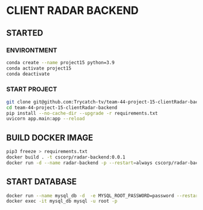 # CLIENT RADAR BACKEND

## STARTED
### ENVIRONTMENT
```bash
conda create --name project15 python=3.9
conda activate project15
conda deactivate
```

### START PROJECT
```bash
git clone git@github.com:Trycatch-tv/team-44-project-15-clientRadar-backend.git
cd team-44-project-15-clientRadar-backend
pip install --no-cache-dir --upgrade -r requirements.txt
uvicorn app.main:app --reload
```

## BUILD DOCKER IMAGE

```bash
pip3 freeze > requirements.txt
docker build . -t cscorp/radar-backend:0.0.1
docker run -d --name radar-backend -p --restart=always cscorp/radar-backend:0.0.1
```

## START DATABASE
```bash
docker run --name mysql_db -d  -e MYSQL_ROOT_PASSWORD=password --restart=always mysql
docker exec -it mysql_db mysql -u root -p
```
